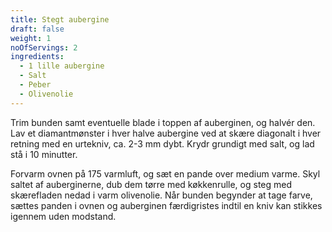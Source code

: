 ```yaml
---
title: Stegt aubergine
draft: false
weight: 1
noOfServings: 2
ingredients:
  - 1 lille aubergine
  - Salt
  - Peber
  - Olivenolie
---
```


Trim bunden samt eventuelle blade i toppen af auberginen, og halvér den.
Lav et diamantmønster i hver halve aubergine ved at skære diagonalt i
hver retning med en urtekniv, ca. 2-3 mm dybt. Krydr grundigt med salt,
og lad stå i 10 minutter.

Forvarm ovnen på 175 varmluft, og sæt en pande over medium varme. Skyl
saltet af auberginerne, dub dem tørre med køkkenrulle, og steg med
skærefladen nedad i varm olivenolie. Når bunden begynder at tage farve,
sættes panden i ovnen og auberginen færdigristes indtil en kniv kan
stikkes igennem uden modstand.

